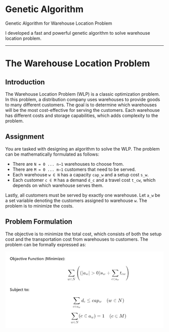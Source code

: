 # Genetic Algorithm
Genetic Algorithm for Warehouse Location Problem

I developed a fast and powerful genetic algorithm to solve warehouse location problem.

---
# The Warehouse Location Problem

## Introduction

The Warehouse Location Problem (WLP) is a classic optimization problem. In this problem, a distribution company uses warehouses to provide goods to many different customers. The goal is to determine which warehouses will be the most cost-effective for serving the customers. Each warehouse has different costs and storage capabilities, which adds complexity to the problem.

## Assignment

You are tasked with designing an algorithm to solve the WLP. The problem can be mathematically formulated as follows:

- There are `N = 0 ... n−1` warehouses to choose from.
- There are `M = 0 ... m−1` customers that need to be served.
- Each warehouse `w ∈ N` has a capacity `cap_w` and a setup cost `s_w`.
- Each customer `c ∈ M` has a demand `d_c` and a travel cost `t_cw`, which depends on which warehouse serves them.

Lastly, all customers must be served by exactly one warehouse. Let `a_w` be a set variable denoting the customers assigned to warehouse `w`. The problem is to minimize the costs.

## Problem Formulation

The objective is to minimize the total cost, which consists of both the setup cost and the transportation cost from warehouses to customers. The problem can be formally expressed as:

![Warehouse Location](readme-images/warehouse-location.jpg.png)

